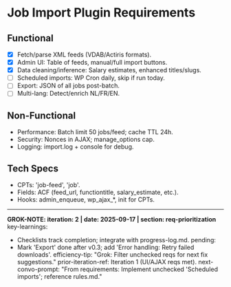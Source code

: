 # Job Import Plugin Requirements

## Functional
- [x] Fetch/parse XML feeds (VDAB/Actiris formats).
- [x] Admin UI: Table of feeds, manual/full import buttons.
- [x] Data cleaning/inference: Salary estimates, enhanced titles/slugs.
- [ ] Scheduled imports: WP Cron daily, skip if run today.
- [ ] Export: JSON of all jobs post-batch.
- [ ] Multi-lang: Detect/enrich NL/FR/EN.

## Non-Functional
- Performance: Batch limit 50 jobs/feed; cache TTL 24h.
- Security: Nonces in AJAX; manage_options cap.
- Logging: import.log + console for debug.

## Tech Specs
- CPTs: 'job-feed', 'job'.
- Fields: ACF (feed_url, functiontitle, salary_estimate, etc.).
- Hooks: admin_enqueue, wp_ajax_*, init for CPTs.

---
**GROK-NOTE: iteration: 2 | date: 2025-09-17 | section: req-prioritization**
key-learnings:
  - Checklists track completion; integrate with progress-log.md.
pending:
  - Mark 'Export' done after v0.3; add 'Error handling: Retry failed downloads'.
efficiency-tip: "Grok: Filter unchecked reqs for next fix suggestions."
prior-iteration-ref: Iteration 1 (UI/AJAX reqs met).
next-convo-prompt: "From requirements: Implement unchecked 'Scheduled imports'; reference rules.md."
